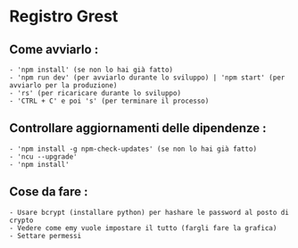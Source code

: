 # Registro Grest
## Come avviarlo :
    - 'npm install' (se non lo hai già fatto)
    - 'npm run dev' (per avviarlo durante lo sviluppo) | 'npm start' (per avviarlo per la produzione)
    - 'rs' (per ricaricare durante lo sviluppo)
    - 'CTRL + C' e poi 's' (per terminare il processo)
## Controllare aggiornamenti delle dipendenze :
    - 'npm install -g npm-check-updates' (se non lo hai già fatto)
    - 'ncu --upgrade'
    - 'npm install'
## Cose da fare :
    - Usare bcrypt (installare python) per hashare le password al posto di crypto
    - Vedere come emy vuole impostare il tutto (fargli fare la grafica)
    - Settare permessi